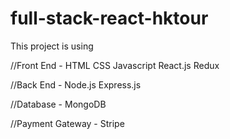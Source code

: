 # full-stack-react-hktour

This project is using

//Front End -
HTML
CSS
Javascript
React.js
Redux

//Back End -
Node.js
Express.js

//Database -
MongoDB

//Payment Gateway -
Stripe
